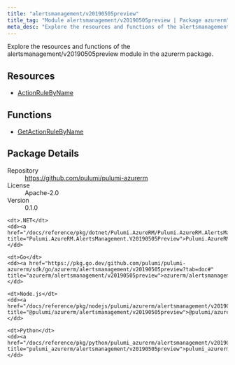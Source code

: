 ```yaml
---
title: "alertsmanagement/v20190505preview"
title_tag: "Module alertsmanagement/v20190505preview | Package azurerm"
meta_desc: "Explore the resources and functions of the alertsmanagement/v20190505preview module in the azurerm package."
---
```


<!-- WARNING: this file was generated by Pulumi Docs Generator. -->
<!-- Do not edit by hand unless you're certain you know what you are doing! -->

Explore the resources and functions of the alertsmanagement/v20190505preview module in the azurerm package.

<h2 id="resources">Resources</h2>
<ul class="api">
    <li><a href="actionrulebyname" title="ActionRuleByName"><span class="symbol resource"></span>ActionRuleByName</a></li>
</ul>

<h2 id="functions">Functions</h2>
<ul class="api">
    <li><a href="getactionrulebyname" title="GetActionRuleByName"><span class="symbol function"></span>GetActionRuleByName</a></li>
</ul>

<h2 id="package-details">Package Details</h2>
<dl class="package-details">
	<dt>Repository</dt>
	<dd><a href="https://github.com/pulumi/pulumi-azurerm">https://github.com/pulumi/pulumi-azurerm</a></dd>
	<dt>License</dt>
	<dd>Apache-2.0</dd>
	<dt>Version</dt>
	<dd>0.1.0</dd>
</dl>



<dl class="tabular">

    <dt>.NET</dt>
    <dd><a href="/docs/reference/pkg/dotnet/Pulumi.AzureRM/Pulumi.AzureRM.AlertsManagement.V20190505Preview.html" title="Pulumi.AzureRM.AlertsManagement.V20190505Preview">Pulumi.AzureRM.AlertsManagement.V20190505Preview</a></dd>

    <dt>Go</dt>
    <dd><a href="https://pkg.go.dev/github.com/pulumi/pulumi-azurerm/sdk/go/azurerm/alertsmanagement/v20190505preview?tab=doc#" title="azurerm/alertsmanagement/v20190505preview">azurerm/alertsmanagement/v20190505preview</a></dd>

    <dt>Node.js</dt>
    <dd><a href="/docs/reference/pkg/nodejs/pulumi/azurerm/alertsmanagement/v20190505preview/#" title="@pulumi/azurerm/alertsmanagement/v20190505preview">@pulumi/azurerm/alertsmanagement/v20190505preview</a></dd>

    <dt>Python</dt>
    <dd><a href="/docs/reference/pkg/python/pulumi_azurerm/alertsmanagement/v20190505preview" title="pulumi_azurerm/alertsmanagement/v20190505preview">pulumi_azurerm/alertsmanagement/v20190505preview</a></dd>

</dl>

